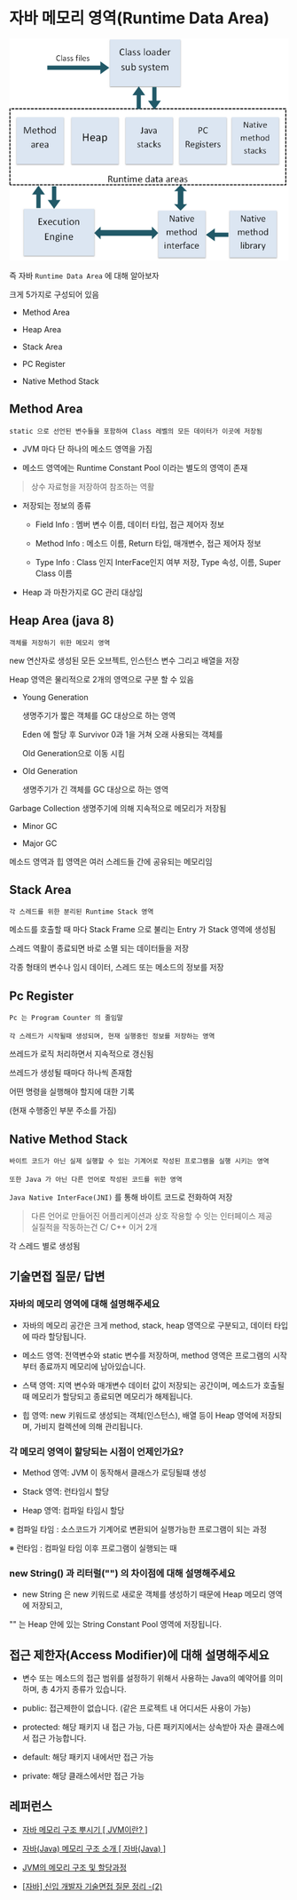 # 자바 메모리 영역(Runtime Data Area)

![그림](/study/pic/JVM-memory-structure1.png)

즉 자바 `Runtime Data Area` 에 대해 알아보자

크게 5가지로 구성되어 있음

- Method Area

- Heap Area

- Stack Area

- PC Register

- Native Method Stack

## Method Area

    static 으로 선언된 변수들을 포함하여 Class 레벨의 모든 데이터가 이곳에 저장됨

- JVM 마다 단 하나의 메소드 영역을 가짐

- 메소드 영역에는 Runtime Constant Pool 이라는 별도의 영역이 존재

> 상수 자료형을 저장하여 참조하는 역활

- 저장되는 정보의 종류

  - Field Info : 멤버 변수 이름, 데이터 타입, 접근 제어자 정보

  - Method Info : 메소드 이름, Return 타입, 매개변수, 접근 제어자 정보

  - Type Info : Class 인지 InterFace인지 여부 저장, Type 속성, 이름, Super Class 이름

- Heap 과 마찬가지로 GC 관리 대상임

## Heap Area (java 8)

    객체를 저장하기 위한 메모리 영역

new 연산자로 생성된 모든 오브젝트, 인스턴스 변수 그리고 배열을 저장

Heap 영역은 물리적으로 2개의 영역으로 구분 할 수 있음

- Young Generation

  생명주기가 짧은 객체를 GC 대상으로 하는 영역

  Eden 에 할당 후 Survivor 0과 1을 거쳐 오래 사용되는 객체를

  Old Generation으로 이동 시킴

- Old Generation

  생명주기가 긴 객체를 GC 대상으로 하는 영역

Garbage Collection 생명주기에 의해 지속적으로 메모리가 저장됨

- Minor GC

- Major GC

메소드 영역과 힙 영역은 여러 스레드들 간에 공유되는 메모리임

## Stack Area

    각 스레드를 위한 분리된 Runtime Stack 영역

메소드를 호출할 때 마다 Stack Frame 으로 불리는 Entry 가 Stack 영역에 생성됨

스레드 역활이 종료되면 바로 소멸 되는 데이터들을 저장

각종 형태의 변수나 임시 데이터, 스레드 또는 메소드의 정보를 저장

## Pc Register

    Pc 는 Program Counter 의 줄임말

    각 스레드가 시작될때 생성되며, 현재 실행중인 정보를 저장하는 영역

쓰레드가 로직 처리하면서 지속적으로 갱신됨

쓰레드가 생성될 때마다 하나씩 존재함

어떤 명령을 실행해야 할지에 대한 기록

(현재 수행중인 부분 주소를 가짐)

## Native Method Stack

    바이트 코드가 아닌 실제 실행할 수 있는 기계어로 작성된 프로그램을 실행 시키는 영역

    또한 Java 가 아닌 다른 언어로 작성된 코드를 위한 영역

`Java Native InterFace(JNI)` 를 통해 바이트 코드로 전화하여 저장

> 다른 언어로 만들어진 어플리케이션과 상호 작용할 수 잇는 인터페이스 제공 <br>
> 실질적을 작동하는건 C/ C++ 이거 2개

각 스레드 별로 생성됨

## 기술면접 질문/ 답변

### 자바의 메모리 영역에 대해 설명해주세요

- 자바의 메모리 공간은 크게 method, stack, heap 영역으로 구분되고, 데이터 타입에 따라 할당됩니다.

- 메소드 영역: 전역변수와 static 변수를 저장하며, method 영역은 프로그램의 시작부터 종료까지 메모리에 남아있습니다.

- 스택 영역: 지역 변수와 매개변수 데이터 값이 저장되는 공간이며, 메소드가 호출될때 메모리가 할당되고 종료되면 메모리가 해제됩니다.

- 힙 영역: new 키워드로 생성되는 객체(인스턴스), 배열 등이 Heap 영억에 저장되며, 가비지 컬렉션에 의해 관리됩니다.

### 각 메모리 영역이 할당되는 시점이 언제인가요?

- Method 영역: JVM 이 동작해서 클래스가 로딩될떄 생성

- Stack 영역: 런타임시 할당

- Heap 영역: 컴파일 타임시 할당

※ 컴파일 타임 : 소스코드가 기계어로 변환되어 실행가능한 프로그램이 되는 과정

※ 런타임 : 컴파일 타임 이후 프로그램이 실행되는 때

### new String() 과 리터럴("") 의 차이점에 대해 설명해주세요

- new String 은 new 키워드로 새로운 객체를 생성하기 때문에 Heap 메모리 영역에 저장되고,

"" 는 Heap 안에 있는 String Constant Pool 영역에 저장됩니다.

## 접근 제한자(Access Modifier)에 대해 설명해주세요

- 변수 또는 메소드의 접근 범위를 설정하기 위해서 사용하는 Java의 예약어를 의미하며, 총 4가지 종류가 있습니다.

- public: 접근제한이 없습니다. (같은 프로젝트 내 어디서든 사용이 가능)

- protected: 해당 패키지 내 접근 가능, 다른 패키지에서는 상속받아 자손 클래스에서 접근 가능합니다.

- default: 해당 패키지 내에서만 접근 가능

- private: 해당 클래스에서만 접근 가능

## 레퍼런스

- [자바 메모리 구조 뿌시기 [ JVM이란? ]](https://www.youtube.com/watch?v=AWXPnMDZ9I0&t=199s)

- [자바(Java) 메모리 구조 소개 [ 자바(Java) ]](https://www.youtube.com/watch?v=zta7kVTVkuk&t=29s)

- [JVM의 메모리 구조 및 할당과정](https://inspirit941.tistory.com/294)

- [[자바] 신입 개발자 기술면접 질문 정리 -(2)](https://velog.io/@jyyoun1022/자바-신입-개발자-기술면접-질문-정리-2)
